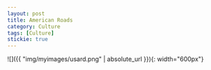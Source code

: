 ```yaml
---
layout: post
title: American Roads
category: Culture
tags: [Culture]
stickie: true
---
```


![]({{ "img/myimages/usard.png" | absolute_url }}){: width="600px"}
